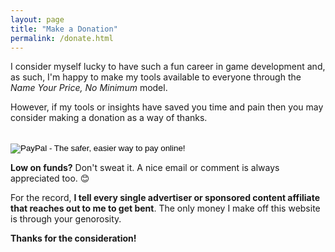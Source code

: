 ```yaml
---
layout: page
title: "Make a Donation"
permalink: /donate.html
---
```

I consider myself lucky to have such a fun career in game development and, as such, I'm happy to make my tools available to everyone through the *Name Your Price, No Minimum* model.

However, if my tools or insights have saved you time and pain then you may consider making a donation as a way of thanks.

<div>
  <form action="https://www.paypal.com/cgi-bin/webscr" method="post" target="_top"><input name="cmd" type="hidden" value="_s-xclick" />
    <input name="hosted_button_id" type="hidden" value="8QEUXWA2LGQ2L" />
    <br />
    <input alt="PayPal - The safer, easier way to pay online!" name="submit" src="https://www.paypalobjects.com/en_US/i/btn/btn_donateCC_LG.gif" type="image" />
    <img src="https://www.paypalobjects.com/en_US/i/scr/pixel.gif" alt="" width="1" height="1" border="0" />
  </form>
</div>

**Low on funds?** Don't sweat it. A nice email or comment is always appreciated too. :blush:

For the record, **I tell every single advertiser or sponsored content affiliate that reaches out to me to get bent**. The only money I make off this website is through your genorosity.

**Thanks for the consideration!**